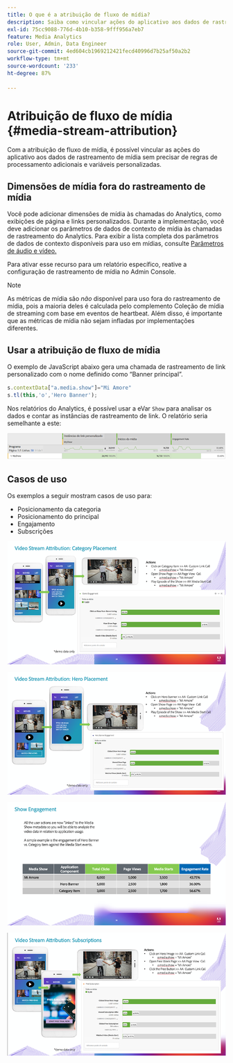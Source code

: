 ```yaml
---
title: O que é a atribuição de fluxo de mídia?
description: Saiba como vincular ações do aplicativo aos dados de rastreamento de mídia sem precisar de regras de processamento adicionais e variáveis personalizadas.
exl-id: 75cc9088-776d-4b10-b358-9fff956a7eb7
feature: Media Analytics
role: User, Admin, Data Engineer
source-git-commit: 4ed604cb1969212421fecd40996d7b25af50a2b2
workflow-type: tm+mt
source-wordcount: '233'
ht-degree: 87%

---
```


# Atribuição de fluxo de mídia {#media-stream-attribution}

Com a atribuição de fluxo de mídia, é possível vincular as ações do aplicativo aos dados de rastreamento de mídia sem precisar de regras de processamento adicionais e variáveis personalizadas.

## Dimensões de mídia fora do rastreamento de mídia

Você pode adicionar dimensões de mídia às chamadas do Analytics, como exibições de página e links personalizados. Durante a implementação, você deve adicionar os parâmetros de dados de contexto de mídia às chamadas de rastreamento do Analytics. Para exibir a lista completa dos parâmetros de dados de contexto disponíveis para uso em mídias, consulte [Parâmetros de áudio e vídeo.](/help/implementation/variables/audio-video-parameters.md)

Para ativar esse recurso para um relatório específico, reative a configuração de rastreamento de mídia no Admin Console.

>[!NOTE]
>
>As métricas de mídia são _não_ disponível para uso fora do rastreamento de mídia, pois a maioria deles é calculada pelo complemento Coleção de mídia de streaming com base em eventos de heartbeat. Além disso, é importante que as métricas de mídia não sejam infladas por implementações diferentes.

## Usar a atribuição de fluxo de mídia

O exemplo de JavaScript abaixo gera uma chamada de rastreamento de link personalizado com o nome definido como “Banner principal”.

```javascript
s.contextData["a.media.show"]="Mi Amore"
s.tl(this,'o','Hero Banner');
```

Nos relatórios do Analytics, é possível usar a eVar `Show` para analisar os dados e contar as instâncias de rastreamento de link. O relatório seria semelhante a este:

![](/assets/myShow-rpt-1.png)

## Casos de uso

Os exemplos a seguir mostram casos de uso para:

* Posicionamento da categoria
* Posicionamento do principal
* Engajamento
* Subscrições

![](/assets/vid-stream-attr-category.png)

![](/assets/vid-stream-attr-hero.png)

![](/assets/show-engagement.png)

![](/assets/vid-stream-attr-subs.png)
